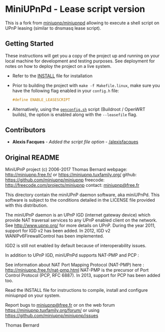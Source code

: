 # MiniUPnPd - Lease script version

This is a fork from [miniupnp/miniupnpd](https://github.com/miniupnp/miniupnp/miniupnpd) allowing to execute a shell script on UPnP leasing (similar to dnsmasq lease script).

## Getting Started

These instructions will get you a copy of the project up and running on your local machine for development and testing purposes. See deployment for notes on how to deploy the project on a live system.

- Refer to the [INSTALL](./INSTALL) file for installation

- Prior to building the project with `make -f Makefile.linux`, make sure you have the following flag enabled in your `config.h` file:
  ```c
  #define ENABLE_LEASESCRIPT
  ```

- Alternatively, using the [`genconfig.sh`](./genconfig.sh) script (Buildroot / OpenWRT builds), the option is enabled along with the `--leasefile` flag.

## Contributors

- **Alexis Facques** - *Added the script file option* - [/alexisfacques](https://github.com/alexisfacques)

## Original README

MiniUPnP project
(c) 2006-2017 Thomas Bernard
webpage: http://miniupnp.free.fr/ or https://miniupnp.tuxfamily.org/
github: https://github.com/miniupnp/miniupnp
freecode: http://freecode.com/projects/miniupnp
contact: miniupnp@free.fr

This directory contain the miniUPnP daemon software, aka miniUPnPd.
This software is subject to the conditions detailed in
the LICENSE file provided with this distribution.


The miniUPnP daemon is an UPnP IGD (internet gateway device)
which provide NAT traversal services to any UPnP enabled client on
the network.
See http://www.upnp.org/ for more details on UPnP.
During the year 2011, support for IGD v2 has been added.
In 2012, IGD v2 WANIPv6FirewallControl has been implemented.

IGD2 is still not enabled by default because of interoperability
issues.

In addition to UPnP IGD, miniUPnPd supports NAT-PMP and PCP :

See information about NAT Port Mapping Protocol (NAT-PMP) here :
http://miniupnp.free.fr/nat-pmp.html
NAT-PMP is the precursor of Port Control Protocol (PCP, RFC 6887).
In 2013, support for PCP has been added too.

Read the INSTALL file for instructions to compile, install and
configure miniupnpd on your system.

Report bugs to miniupnp@free.fr or on the web forum
https://miniupnp.tuxfamily.org/forum/
or using https://github.com/miniupnp/miniupnp/issues

Thomas Bernard
